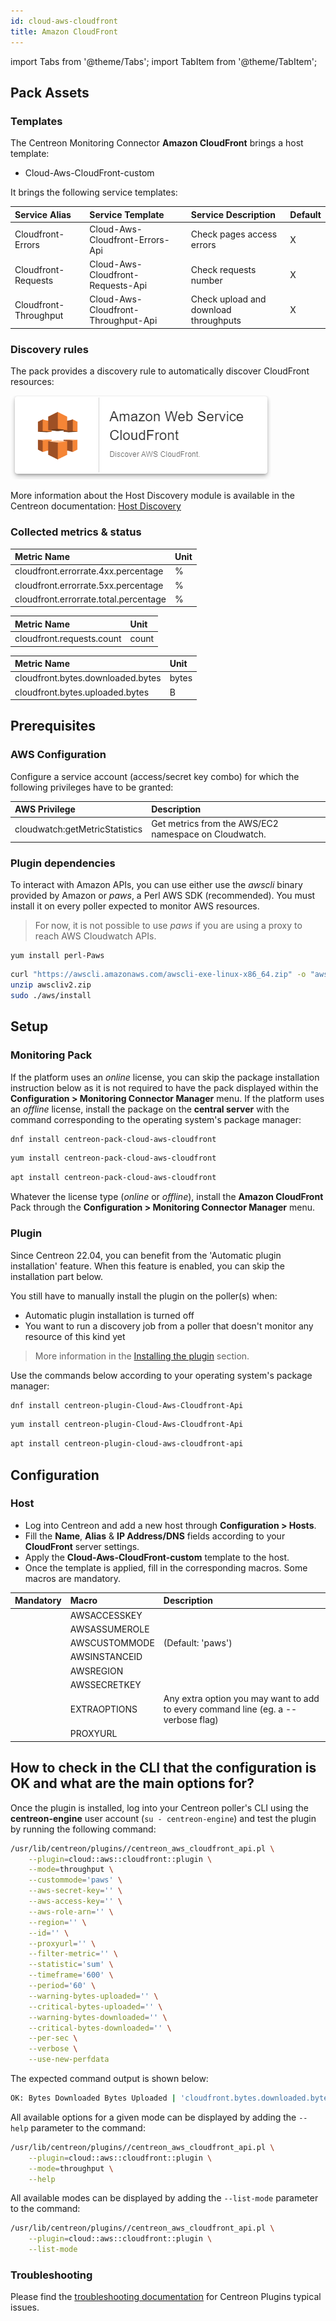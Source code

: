 ```yaml
---
id: cloud-aws-cloudfront
title: Amazon CloudFront
---
```

import Tabs from '@theme/Tabs';
import TabItem from '@theme/TabItem';


## Pack Assets

### Templates

The Centreon Monitoring Connector **Amazon CloudFront** brings a host template:

* Cloud-Aws-CloudFront-custom

It brings the following service templates:

| Service Alias         | Service Template                    | Service Description                   | Default |
|:----------------------|:------------------------------------|:--------------------------------------|:--------|
| Cloudfront-Errors     | Cloud-Aws-Cloudfront-Errors-Api     | Check pages access errors             | X       |
| Cloudfront-Requests   | Cloud-Aws-Cloudfront-Requests-Api   | Check requests number                 | X       |
| Cloudfront-Throughput | Cloud-Aws-Cloudfront-Throughput-Api | Check upload and download throughputs | X       |

### Discovery rules

The pack provides a discovery rule to automatically discover CloudFront resources:

![image](../../../assets/integrations/plugin-packs/procedures/cloud-aws-cloudfront-provider.png)

More information about the Host Discovery module is available in the Centreon documentation: [Host Discovery](/docs/monitoring/discovery/hosts-discovery)

### Collected metrics & status

<Tabs groupId="sync">
<TabItem value="Cloudfront-Errors" label="Cloudfront-Errors">

| Metric Name                           | Unit  |
|:--------------------------------------|:------|
| cloudfront.errorrate.4xx.percentage   | %     |
| cloudfront.errorrate.5xx.percentage   | %     |
| cloudfront.errorrate.total.percentage | %     |

</TabItem>
<TabItem value="Cloudfront-Requests" label="Cloudfront-Requests">

| Metric Name               | Unit  |
|:--------------------------|:------|
| cloudfront.requests.count | count |

</TabItem>
<TabItem value="Cloudfront-Throughput" label="Cloudfront-Throughput">

| Metric Name                       | Unit  |
|:----------------------------------|:------|
| cloudfront.bytes.downloaded.bytes | bytes |
| cloudfront.bytes.uploaded.bytes   | B     |

</TabItem>
</Tabs>

## Prerequisites

### AWS Configuration

Configure a service account (access/secret key combo) for which the following privileges have to be granted:

| AWS Privilege                  | Description                                                     |
| :----------------------------- | :-------------------------------------------------------------- |
| cloudwatch:getMetricStatistics | Get metrics from the AWS/EC2 namespace on Cloudwatch.           |

### Plugin dependencies

To interact with Amazon APIs, you can use either use the *awscli* binary provided by Amazon or *paws*, a Perl AWS SDK (recommended). You must install it on every poller expected to monitor AWS resources.

> For now, it is not possible to use *paws* if you are using a proxy to reach AWS Cloudwatch APIs.

<Tabs groupId="sync">
<TabItem value="perl-Paws-installation" label="perl-Paws-installation">

```bashn
yum install perl-Paws
```

</TabItem>
<TabItem value="aws-cli-installation" label="aws-cli-installation">

```bash
curl "https://awscli.amazonaws.com/awscli-exe-linux-x86_64.zip" -o "awscliv2.zip"
unzip awscliv2.zip
sudo ./aws/install
```

</TabItem>
</Tabs>

## Setup

### Monitoring Pack

If the platform uses an *online* license, you can skip the package installation
instruction below as it is not required to have the pack displayed within the
**Configuration > Monitoring Connector Manager** menu.
If the platform uses an *offline* license, install the package on the **central server**
with the command corresponding to the operating system's package manager:

<Tabs groupId="sync">
<TabItem value="Alma / RHEL / Oracle Linux 8" label="Alma / RHEL / Oracle Linux 8">

```bash
dnf install centreon-pack-cloud-aws-cloudfront
```

</TabItem>
<TabItem value="CentOS 7" label="CentOS 7">

```bash
yum install centreon-pack-cloud-aws-cloudfront
```

</TabItem>
<TabItem value="Debian 11 & 12" label="Debian 11 & 12">

```bash
apt install centreon-pack-cloud-aws-cloudfront
```

</TabItem>
</Tabs>

Whatever the license type (*online* or *offline*), install the **Amazon CloudFront** Pack through
the **Configuration > Monitoring Connector Manager** menu.

### Plugin

Since Centreon 22.04, you can benefit from the 'Automatic plugin installation' feature.
When this feature is enabled, you can skip the installation part below.

You still have to manually install the plugin on the poller(s) when:
- Automatic plugin installation is turned off
- You want to run a discovery job from a poller that doesn't monitor any resource of this kind yet

> More information in the [Installing the plugin](/docs/monitoring/pluginpacks/#installing-the-plugin) section.

Use the commands below according to your operating system's package manager:

<Tabs groupId="sync">
<TabItem value="Alma / RHEL / Oracle Linux 8" label="Alma / RHEL / Oracle Linux 8">

```bash
dnf install centreon-plugin-Cloud-Aws-Cloudfront-Api
```

</TabItem>
<TabItem value="CentOS 7" label="CentOS 7">

```bash
yum install centreon-plugin-Cloud-Aws-Cloudfront-Api
```

</TabItem>
<TabItem value="Debian 11 & 12" label="Debian 11 & 12">

```bash
apt install centreon-plugin-cloud-aws-cloudfront-api
```

</TabItem>
</Tabs>

## Configuration

### Host

* Log into Centreon and add a new host through **Configuration > Hosts**.
* Fill the **Name**, **Alias** & **IP Address/DNS** fields according to your **CloudFront** server settings.
* Apply the **Cloud-Aws-CloudFront-custom** template to the host.
* Once the template is applied, fill in the corresponding macros. Some macros are mandatory.

| Mandatory   | Macro         | Description                                                                            |
|:------------|:--------------|:---------------------------------------------------------------------------------------|
|             | AWSACCESSKEY  |                                                                                        |
|             | AWSASSUMEROLE |                                                                                        |
|             | AWSCUSTOMMODE | (Default: 'paws')                                                                      |
|             | AWSINSTANCEID |                                                                                        |
|             | AWSREGION     |                                                                                        |
|             | AWSSECRETKEY  |                                                                                        |
|             | EXTRAOPTIONS  | Any extra option you may want to add to every command line (eg. a --verbose flag)      |
|             | PROXYURL      |                                                                                        |

## How to check in the CLI that the configuration is OK and what are the main options for?

Once the plugin is installed, log into your Centreon poller's CLI using the
**centreon-engine** user account (`su - centreon-engine`) and test the plugin by
running the following command:

```bash
/usr/lib/centreon/plugins//centreon_aws_cloudfront_api.pl \
    --plugin=cloud::aws::cloudfront::plugin \
    --mode=throughput \
    --custommode='paws' \
    --aws-secret-key='' \
    --aws-access-key='' \
    --aws-role-arn='' \
    --region='' \
    --id='' \
    --proxyurl='' \
    --filter-metric='' \
    --statistic='sum' \
    --timeframe='600' \
    --period='60' \
    --warning-bytes-uploaded='' \
    --critical-bytes-uploaded='' \
    --warning-bytes-downloaded='' \
    --critical-bytes-downloaded='' \
    --per-sec \
    --verbose \
    --use-new-perfdata
```

The expected command output is shown below:

```bash
OK: Bytes Downloaded Bytes Uploaded | 'cloudfront.bytes.downloaded.bytes'=9000;;;; 'cloudfront.bytes.uploaded.bytes'=9000B;;;; 
```

All available options for a given mode can be displayed by adding the
`--help` parameter to the command:

```bash
/usr/lib/centreon/plugins//centreon_aws_cloudfront_api.pl \
    --plugin=cloud::aws::cloudfront::plugin \
    --mode=throughput \
    --help
```

All available modes can be displayed by adding the `--list-mode` parameter to
the command:

```bash
/usr/lib/centreon/plugins//centreon_aws_cloudfront_api.pl \
    --plugin=cloud::aws::cloudfront::plugin \
    --list-mode
```

### Troubleshooting

Please find the [troubleshooting documentation](../getting-started/how-to-guides/troubleshooting-plugins.md)
for Centreon Plugins typical issues.